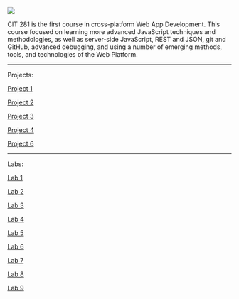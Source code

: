 
![](https://canvas.uoregon.edu/courses/198787/files/13209143/preview)

CIT 281 is the first course in cross-platform Web App Development. This course focused on learning more advanced JavaScript techniques and methodologies, as well as server-side JavaScript, REST and JSON, git and GitHub, advanced debugging, and using a number of emerging methods, tools, and technologies of the Web Platform.

-----------------------------------------------------------------------------------------------------------------------------------------------------------

Projects:

[Project 1](https://uofoalexfort.github.io/Project-1/)

[Project 2](https://uofoalexfort.github.io/Project-2/)

[Project 3](https://uofoalexfort.github.io/Project-3/)

[Project 4](https://uofoalexfort.github.io/Project-4/) 

[Project 6](https://uofoalexfort.github.io/Project-6/)

-----------------------------------------------------------------------------------------------------------------------------------------------------------

Labs:

[Lab 1](https://uofoalexfort.github.io/Lab-1/)

[Lab 2](https://uofoalexfort.github.io/Lab-2/)

[Lab 3](https://uofoalexfort.github.io/Lab-3/)

[Lab 4](https://uofoalexfort.github.io/Lab-4/)

[Lab 5](https://uofoalexfort.github.io/Lab-5/)

[Lab 6](https://uofoalexfort.github.io/Lab-6/)

[Lab 7](https://uofoalexfort.github.io/Lab-7/)

[Lab 8](https://uofoalexfort.github.io/Lab-8/)

[Lab 9](https://uofoalexfort.github.io/Lab-9/)





